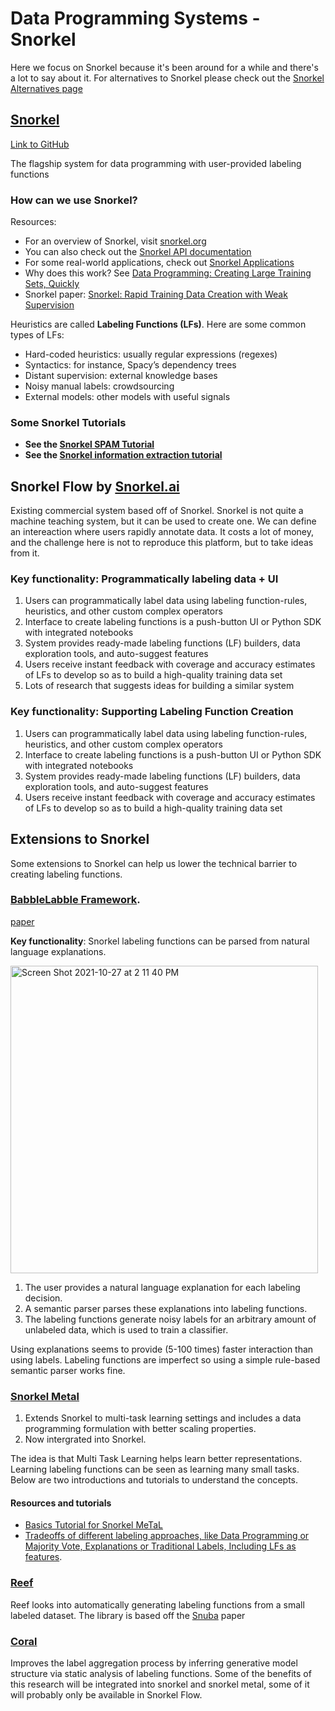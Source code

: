 # Data Programming Systems - Snorkel

Here we focus on Snorkel because it's been around for a while and there's a lot to say about it. For alternatives to Snorkel please check out the [Snorkel Alternatives page](https://github.com/simon-benigeri/machine-teaching-literature/blob/main/machine%20teaching%20systems/data%20programming/snorkel_alternatives.md)
## [Snorkel](https://www.snorkel.org/)

[Link to GitHub](https://github.com/snorkel-team/snorkel)

The flagship system for data programming with user-provided labeling functions

### How can we use Snorkel?

Resources:
* For an overview of Snorkel, visit [snorkel.org](https://snorkel.org)
* You can also check out the [Snorkel API documentation](https://snorkel.readthedocs.io/)
* For some real-world applications, check out [Snorkel Applications](https://www.snorkel.org/resources/)
* Why does this work? See [Data Programming: Creating Large Training Sets, Quickly](https://arxiv.org/abs/1605.07723)
* Snorkel paper: [Snorkel: Rapid Training Data Creation with Weak Supervision](https://arxiv.org/abs/1711.10160)

Heuristics are called **Labeling Functions (LFs)**. 
Here are some common types of LFs:
- Hard-coded heuristics: usually regular expressions (regexes)
- Syntactics: for instance, Spacy’s dependency trees
- Distant supervision: external knowledge bases
- Noisy manual labels: crowdsourcing
- External models: other models with useful signals

### Some Snorkel Tutorials
- **See the [Snorkel SPAM Tutorial](https://www.snorkel.org/use-cases/01-spam-tutorial)**
- **See the [Snorkel information extraction tutorial](https://www.snorkel.org/use-cases/spouse-demo)**

## Snorkel Flow by [Snorkel.ai](https://snorkel.ai/platform/#how-it-works)

Existing commercial system based off of Snorkel. Snorkel is not quite a machine teaching system, but it can be used to create one. We can define an intereaction where users rapidly annotate data.
It costs a lot of money, and the challenge here is not to reproduce this platform, but to take ideas from it.

### Key functionality: Programmatically labeling data + UI
1. Users can programmatically label data using labeling function-rules, heuristics, and other custom complex operators
2. Interface to create labeling functions is a push-button UI or Python SDK with integrated notebooks
3. System provides ready-made labeling functions (LF) builders, data exploration tools, and auto-suggest features 
4. Users receive instant feedback with coverage and accuracy estimates of LFs to develop so as to build a high-quality training data set
5. Lots of research that suggests ideas for building a similar system

### Key functionality: Supporting Labeling Function Creation
1. Users can programmatically label data using labeling function-rules, heuristics, and other custom complex operators
2. Interface to create labeling functions is a push-button UI or Python SDK with integrated notebooks
3. System provides ready-made labeling functions (LF) builders, data exploration tools, and auto-suggest features 
4. Users receive instant feedback with coverage and accuracy estimates of LFs to develop so as to build a high-quality training data set

## Extensions to Snorkel

Some extensions to Snorkel can help us lower the technical barrier to creating labeling functions.

### [BabbleLabble Framework](https://github.com/HazyResearch/babble). 
[paper](https://arxiv.org/pdf/1805.03818.pdf)

**Key functionality**:
Snorkel labeling functions can be parsed from natural language explanations.

<img width="492" alt="Screen Shot 2021-10-27 at 2 11 40 PM" src="https://user-images.githubusercontent.com/44941782/139131374-27d586dd-e712-45b6-9e0b-9e8166c8b62b.png">

1. The user provides a natural language explanation for each labeling decision. 
2. A semantic parser parses these explanations into labeling functions.
3. The labeling functions generate noisy labels for an arbitrary amount of unlabeled data, which is used to train a classifier. 

Using explanations seems to provide (5-100 times) faster interaction than using labels. Labeling functions are imperfect so using a simple rule-based semantic parser works fine.

### [Snorkel Metal](https://github.com/HazyResearch/metal)

1. Extends Snorkel to multi-task learning settings and includes a data programming formulation with better scaling properties.
2. Now intergrated into Snorkel. 

The idea is that Multi Task Learning helps learn better representations. Learning labeling functions can be seen as learning many small tasks. Below are two introductions and tutorials to understand the concepts.

#### Resources and tutorials
  - [Basics Tutorial for Snorkel MeTaL](https://github.com/HazyResearch/metal/blob/master/tutorials/Basics.ipynb)
  - [Tradeoffs of different labeling approaches, like Data Programming or Majority Vote, Explanations or Traditional Labels, Including LFs as features](https://github.com/HazyResearch/babble/blob/master/tutorial/Tutorial3_Tradeoffs.ipynb).

### [Reef](https://github.com/HazyResearch/reef)

Reef looks into automatically generating labeling functions from a small labeled dataset. The library is based off the [Snuba](https://www.paroma.xyz/tech_report_reef.pdf) paper

### [Coral](https://arxiv.org/abs/1709.02477)
Improves the label aggregation process by inferring generative model structure via static analysis of labeling functions. Some of the benefits of this research will be integrated into snorkel and snorkel metal, some of it will probably only be available in Snorkel Flow.
